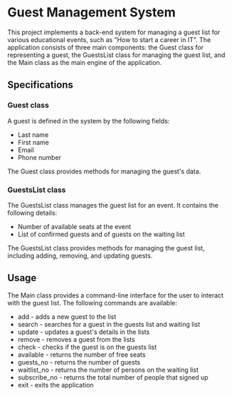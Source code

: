# Guest Management System

This project implements a back-end system for managing a guest list for various educational events, such as "How to start a career in IT". The application consists of three main components: the Guest class for representing a guest, the GuestsList class for managing the guest list, and the Main class as the main engine of the application.

## Specifications

### Guest class
A guest is defined in the system by the following fields:

- Last name
- First name
- Email
- Phone number

The Guest class provides methods for managing the guest's data.

### GuestsList class
The GuestsList class manages the guest list for an event. It contains the following details:

- Number of available seats at the event
- List of confirmed guests and of guests on the waiting list

The GuestsList class provides methods for managing the guest list, including adding, removing, and updating guests.

## Usage
The Main class provides a command-line interface for the user to interact with the guest list. The following commands are available:

- add - adds a new guest to the list
- search - searches for a guest in the guests list and waiting list
- update - updates a guest's details in the lists
- remove - removes a guest from the lists
- check - checks if the guest is on the guests list
- available - returns the number of free seats
- guests_no - returns the number of guests
- waitlist_no - returns the number of persons on the waiting list
- subscribe_no - returns the total number of people that signed up
- exit - exits the application
